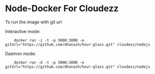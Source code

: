 Node-Docker For Cloudezz 
========================

To run the image with git url 

Interactive mode:

		docker run -i -t -p 3000:3000 -e gitUrl="https://github.com/dhanush/hour-glass.git" cloudezz/nodejs
		
		
Daemon mode:

		docker run -d -t -p 3000:3000 -e gitUrl="https://github.com/dhanush/hour-glass.git" cloudezz/nodejs
